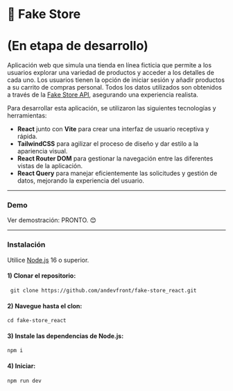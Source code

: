 # 🛒 Fake Store

# (En etapa de desarrollo)

Aplicación web que simula una tienda en línea ficticia que permite a los usuarios explorar una variedad de productos y acceder a los detalles de cada uno. Los usuarios tienen la opción de iniciar sesión y añadir productos a su carrito de compras personal. Todos los datos utilizados son obtenidos a través de la [Fake Store API](https://fakestoreapi.com/), asegurando una experiencia realista.

Para desarrollar esta aplicación, se utilizaron las siguientes tecnologías y herramientas:

- **React** junto con **Vite** para crear una interfaz de usuario receptiva y rápida.
- **TailwindCSS** para agilizar el proceso de diseño y dar estilo a la apariencia visual.
- **React Router DOM** para gestionar la navegación entre las diferentes vistas de la aplicación.
- **React Query** para manejar eficientemente las solicitudes y gestión de datos, mejorando la experiencia del usuario.

---
### Demo
Ver demostración: PRONTO. 😊

---
### Instalación
Utilice [Node.js](https://nodejs.org/en/download/) 16 o superior.

#### 1) Clonar el repositorio:
     git clone https://github.com/andevfront/fake-store_react.git
     
#### 2) Navegue hasta el clon:
    cd fake-store_react

#### 3) Instale las dependencias de Node.js:
    npm i

#### 4) Iniciar:

    npm run dev
